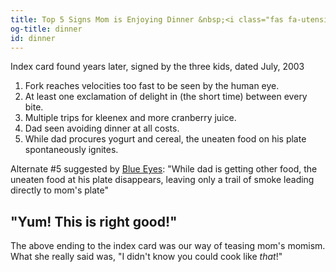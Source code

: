 ```yaml
---
title: Top 5 Signs Mom is Enjoying Dinner &nbsp;<i class="fas fa-utensils"></i>
og-title: dinner
id: dinner
---
```

Index card found years later, signed by the three kids, dated July, 2003

1. Fork reaches velocities too fast to be seen by the human eye.
2. At least one exclamation of delight in (the short time) between every bite.
3. Multiple trips for kleenex and more cranberry juice.
4. Dad seen avoiding dinner at all costs.
5. While dad procures yogurt and cereal, the uneaten food on his plate spontaneously ignites.

Alternate #5 suggested by [Blue Eyes](/dictionary/012/): "While dad is getting other food, the uneaten food at his plate disappears, leaving only a trail of smoke leading directly to mom's plate"

## "Yum! This is right good!"

The above ending to the index card was our way of teasing mom's momism. What she really said was, "I didn't know you could cook like *that*!"
